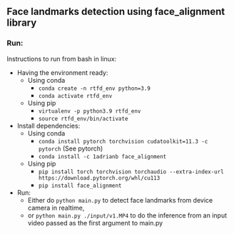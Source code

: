 ## Face landmarks detection using face_alignment library

### Run:
Instructions to run from bash in linux:
* Having the environment ready:
  * Using conda
    * `conda create -n rtfd_env python=3.9`
    * `conda activate rtfd_env`
  * Using pip
    * `virtualenv -p python3.9 rtfd_env`
    * `source rtfd_env/bin/activate`
* Install dependencies:
  * Using conda
    * `conda install pytorch torchvision cudatoolkit=11.3 -c pytorch` (See pytorch)
    * `conda install -c 1adrianb face_alignment`
  * Using pip
    * `pip install torch torchvision torchaudio --extra-index-url https://download.pytorch.org/whl/cu113`
    * `pip install face_alignment`
* Run:
  * Either do `python main.py` to detect face landmarks from device camera in realtime, 
  * or `python main.py ./input/v1.MP4` to do the inference from an input video passed as the first argument to main.py


